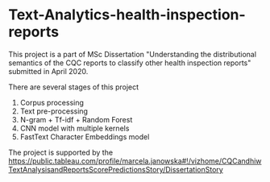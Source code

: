# Text-Analytics-health-inspection-reports
This project is a part of MSc Dissertation "Understanding the distributional semantics of the CQC reports to classify other health inspection reports" submitted in April 2020.

There are several stages of this project
1. Corpus processing
2. Text pre-processing
3. N-gram + Tf-idf + Random Forest 
4. CNN model with multiple kernels
5. FastText Character Embeddings model

The project is supported by the https://public.tableau.com/profile/marcela.janowska#!/vizhome/CQCandhiwTextAnalysisandReportsScorePredictionsStory/DissertationStory
